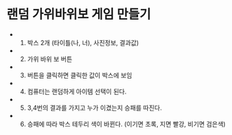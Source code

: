 # 랜덤 가위바위보 게임 만들기

- 1. 박스 2개 (타이틀(나, 너), 사진정보, 결과값)
- 2. 가위 바위 보 버튼
- 3. 버튼을 클릭하면 클릭한 값이 박스에 보임
- 4. 컴퓨터는 랜덤하게 아이템 선택이 된다.
- 5. 3,4번의 결과를 가지고 누가 이겼는지 승패를 따진다.
- 6. 승패에 따라 박스 테두리 색이 바뀐다. (이기면 초록, 지면 빨강, 비기면 검은색)